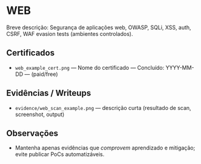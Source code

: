 # WEB

Breve descrição: Segurança de aplicações web, OWASP, SQLi, XSS, auth, CSRF, WAF evasion tests (ambientes controlados).

## Certificados
- `web_example_cert.png` — Nome do certificado — Concluído: YYYY-MM-DD — (paid/free)

## Evidências / Writeups
- `evidence/web_scan_example.png` — descrição curta (resultado de scan, screenshot, output)

## Observações
- Mantenha apenas evidências que *comprovem* aprendizado e mitigação; evite publicar PoCs automatizáveis.
